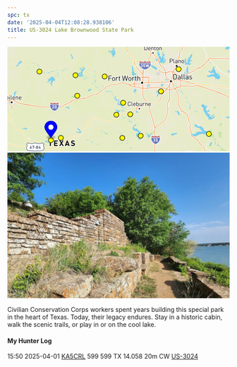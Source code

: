 ```yaml
---
spc: tx
date: '2025-04-04T12:08:28.938106'
title: US-3024 Lake Brownwood State Park
---
```


![pasted_image.png](/static/pasted_image_0154.png)
![pasted_image001.png](/static/pasted_image001_0132.png)

Civilian Conservation Corps workers spent years building this special park in the heart of Texas. Today, their legacy endures. Stay in a historic cabin, walk the scenic trails, or play in or on the cool lake.

#### My Hunter Log
15:50    2025-04-01    [KA5CRL](https://qrz.com/db/KA5CRL)    599    599    TX    14.058    20m    CW    [US-3024](https://pota.app/#/park/US-3024)